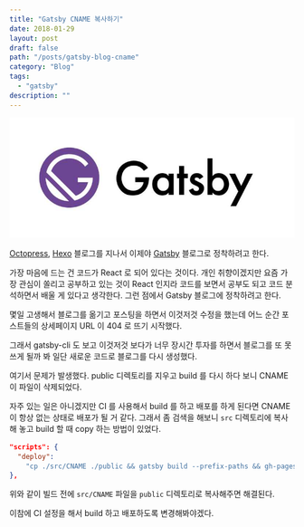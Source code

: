 ```yaml
---
title: "Gatsby CNAME 복사하기"
date: 2018-01-29
layout: post
draft: false
path: "/posts/gatsby-blog-cname"
category: "Blog"
tags: 
  - "gatsby"
description: ""  
---
```


![gatsby](./gastby-logo.jpg)

[Octopress](http://octopress.org/), [Hexo](https://hexo.io/) 블로그를 지나서 이제야 [Gatsby](https://www.gatsbyjs.org/) 블로그로 정착하려고 한다.

가장 마음에 드는 건 코드가 React 로 되어 있다는 것이다.
개인 취향이겠지만 요즘 가장 관심이 쏠리고 공부하고 있는 것이 React 인지라 코드를 보면서 공부도 되고 코드 분석하면서 배울 게 있다고 생각한다.
그런 점에서 Gatsby 블로그에 정착하려고 한다.

몇일 고생해서 블로그를 옮기고 포스팅을 하면서 이것저것 수정을 했는데 어느 순간 포스트들의 상세페이지 URL 이 404 로 뜨기 시작했다.

그래서 gatsby-cli 도 보고 이것저것 보다가 너무 장시간 투자를 하면서 블로그를 또 못 쓰게 될까 봐 일단 새로운 코드로 블로그를 다시 생성했다.

여기서 문제가 발생했다. public 디렉토리를 지우고 build 를 다시 하다 보니 CNAME 이 파일이 삭제되었다.

자주 있는 일은 아니겠지만 CI 를 사용해서 build 를 하고 배포를 하게 된다면 CNAME 이 항상 없는 상태로 배포가 될 거 같다. 그래서 좀 검색을 해보니 `src` 디렉토리에 복사해 놓고 build 할 때 copy 하는 방법이 있었다.

```json
"scripts": {
  "deploy":
    "cp ./src/CNAME ./public && gatsby build --prefix-paths && gh-pages -d public -b master"
},
```

위와 같이 빌드 전에 `src/CNAME` 파일을 `public` 디렉토리로 복사해주면 해결된다.

이참에 CI 설정을 해서 build 하고 배포하도록 변경해봐야겠다.
